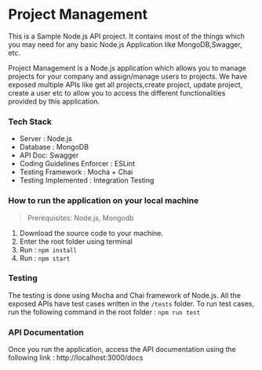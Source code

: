 # Project Management

This is a Sample Node.js API project. It contains most of the things which you may need for any basic Node.js Application like MongoDB,Swagger, etc.

Project Management is a Node.js application which allows you to manage projects for your company and assign/manage users to projects. We have exposed multiple APIs like get all projects,create project, update project, create a user etc to allow you to access the different functionalities provided by this application.

### Tech Stack
- Server : Node.js
- Database : MongoDB
- API Doc: Swagger
- Coding Guidelines Enforcer : ESLint
- Testing Framework : Mocha + Chai
- Testing Implemented : Integration Testing 

### How to run the application on your local machine
>Prerequisites: Node.js, Mongodb
1. Download the source code to your machine. 
2. Enter the root folder using terminal
3. Run : ```npm install```
4. Run : ```npm start```

### Testing
The testing is done using Mocha and Chai framework of Node.js. All the exposed APIs have test cases written in the ```/tests``` folder.
To run test cases, run the following command in the root folder : ```npm run test```

### API Documentation
Once you run the application, access the API documentation using the following link : http://localhost:3000/docs
